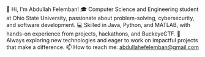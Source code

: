 👋 Hi, I'm Abdullah Felemban!
🎓 Computer Science and Engineering student at Ohio State University, passionate about problem-solving, cybersecurity, and software development.
💻 Skilled in Java, Python, and MATLAB, with hands-on experience from projects, hackathons, and BuckeyeCTF.
🚀 Always exploring new technologies and eager to work on impactful projects that make a difference.
📫 How to reach me: abdullahefelemban@gmail.com

<!---
Abadi2225/Abadi2225 is a ✨ special ✨ repository because its `README.md` (this file) appears on your GitHub profile.
You can click the Preview link to take a look at your changes.
--->
